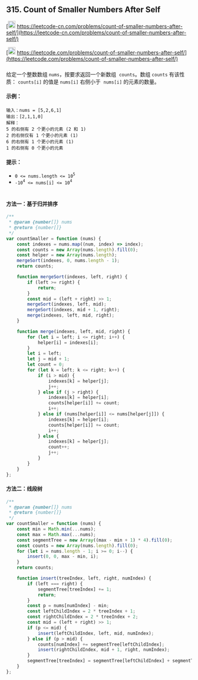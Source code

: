 ## 315. Count of Smaller Numbers After Self

[<img src="https://static.leetcode-cn.com/cn-mono-assets/production/assets/logo-dark-cn.c42314a8.svg" height="20" /> https://leetcode-cn.com/problems/count-of-smaller-numbers-after-self/](https://leetcode-cn.com/problems/count-of-smaller-numbers-after-self/)

[<img src="https://assets.leetcode.com/static_assets/public/webpack_bundles/images/logo-dark.e99485d9b.svg" height="20"/> https://leetcode.com/problems/count-of-smaller-numbers-after-self/](https://leetcode.com/problems/count-of-smaller-numbers-after-self/)

###

给定一个整数数组 `nums`，按要求返回一个新数组  `counts`。数组 `counts` 有该性质： `counts[i]` 的值是 `nums[i]` 右侧小于  `nums[i]` 的元素的数量。

#### 示例：

```
输入：nums = [5,2,6,1]
输出：[2,1,1,0]
解释：
5 的右侧有 2 个更小的元素 (2 和 1)
2 的右侧仅有 1 个更小的元素 (1)
6 的右侧有 1 个更小的元素 (1)
1 的右侧有 0 个更小的元素
```

#### 提示：

-   `0 <= nums.length <= 10`<sup>`5`</sup>
-   `-10`<sup>`4`</sup>` <= nums[i] <= 10`<sup>`4`</sup>

#

#### 方法一：基于归并排序

```js
/**
 * @param {number[]} nums
 * @return {number[]}
 */
var countSmaller = function (nums) {
    const indexes = nums.map((num, index) => index);
    const counts = new Array(nums.length).fill(0);
    const helper = new Array(nums.length);
    mergeSort(indexes, 0, nums.length - 1);
    return counts;

    function mergeSort(indexes, left, right) {
        if (left >= right) {
            return;
        }
        const mid = (left + right) >> 1;
        mergeSort(indexes, left, mid);
        mergeSort(indexes, mid + 1, right);
        merge(indexes, left, mid, right);
    }

    function merge(indexes, left, mid, right) {
        for (let i = left; i <= right; i++) {
            helper[i] = indexes[i];
        }
        let i = left;
        let j = mid + 1;
        let count = 0;
        for (let k = left; k <= right; k++) {
            if (i > mid) {
                indexes[k] = helper[j];
                j++;
            } else if (j > right) {
                indexes[k] = helper[i];
                counts[helper[i]] += count;
                i++;
            } else if (nums[helper[i]] <= nums[helper[j]]) {
                indexes[k] = helper[i];
                counts[helper[i]] += count;
                i++;
            } else {
                indexes[k] = helper[j];
                count++;
                j++;
            }
        }
    }
};
```

#### 方法二：线段树

```js
/**
 * @param {number[]} nums
 * @return {number[]}
 */
var countSmaller = function (nums) {
    const min = Math.min(...nums);
    const max = Math.max(...nums);
    const segmentTree = new Array((max - min + 1) * 4).fill(0);
    const counts = new Array(nums.length).fill(0);
    for (let i = nums.length - 1; i >= 0; i--) {
        insert(0, 0, max - min, i);
    }
    return counts;

    function insert(treeIndex, left, right, numIndex) {
        if (left === right) {
            segmentTree[treeIndex] += 1;
            return;
        }
        const p = nums[numIndex] - min;
        const leftChildIndex = 2 * treeIndex + 1;
        const rightChildIndex = 2 * treeIndex + 2;
        const mid = (left + right) >> 1;
        if (p <= mid) {
            insert(leftChildIndex, left, mid, numIndex);
        } else if (p > mid) {
            counts[numIndex] += segmentTree[leftChildIndex];
            insert(rightChildIndex, mid + 1, right, numIndex);
        }
        segmentTree[treeIndex] = segmentTree[leftChildIndex] + segmentTree[rightChildIndex];
    }
};
```
